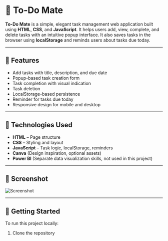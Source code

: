 # 📝 To-Do Mate

**To-Do Mate** is a simple, elegant task management web application built using **HTML**, **CSS**, and **JavaScript**. It helps users add, view, complete, and delete tasks with an intuitive popup interface. It also saves tasks in the browser using **localStorage** and reminds users about tasks due today.

---

## 🔧 Features

- Add tasks with title, description, and due date
- Popup-based task creation form
- Task completion with visual indication
- Task deletion
- LocalStorage-based persistence
- Reminder for tasks due today
- Responsive design for mobile and desktop

---

## 📁 Technologies Used

- **HTML** – Page structure  
- **CSS** – Styling and layout  
- **JavaScript** – Task logic, localStorage, reminders  
- **Canva** (Design inspiration, optional assets)  
- **Power BI** (Separate data visualization skills, not used in this project)

---

## 📸 Screenshot

![Screenshot](screenshot.png) <!-- Replace with actual screenshot path if uploading -->

---

## 🚀 Getting Started

To run this project locally:

1. Clone the repository  
